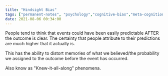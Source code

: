 ```yaml
---
title: "Hindsight Bias"
tags: ["permanent-notes", "psychology","cognitive-bias","meta-cognition" ]
date: 2021-08-06 00:34:00
---
```


People tend to think that events could have been easily predictable AFTER the outcome is clear. The certainty that people attribute to their predictions are much higher that it actually is. 

This has the ability to distort memories of what we believed/the probability we assigned to the outcome before the event has occurred.

Also know as "Knew-it-all-along" phenomena.